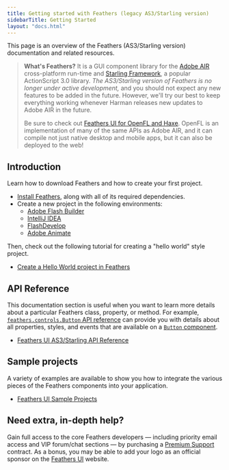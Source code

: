 ```yaml
---
title: Getting started with Feathers (legacy AS3/Starling version)
sidebarTitle: Getting Started
layout: "docs.html"
---
```


This page is an overview of the Feathers (AS3/Starling version) documentation and related resources.

> **What's Feathers?** It is a GUI component library for the [Adobe AIR](https://airsdk.dev/) cross-platform run-time and [Starling Framework](https://gamua.com/starling/), a popular ActionScript 3.0 library. _The AS3/Starling version of Feathers is no longer under active development,_ and you should not expect any new features to be added in the future. However, we'll try our best to keep everything working whenever Harman releases new updates to Adobe AIR in the future.
>
> Be sure to check out [Feathers UI for OpenFL and Haxe](../../haxe-openfl/). OpenFL is an implementation of many of the same APIs as Adobe AIR, and it can compile not just native desktop and mobile apps, but it can also be deployed to the web!

## Introduction

Learn how to download Feathers and how to create your first project.

- [Install Feathers](./installation.md), along with all of its required dependencies.
- Create a new project in the following environments:
  - [Adobe Flash Builder](./flash-builder.md)
  - [IntelliJ IDEA](./intellij-idea.md)
  - [FlashDevelop](./flashdevelop.md)
  - [Adobe Animate](./flash-pro.md)

Then, check out the following tutorial for creating a "hello world" style project.

- [Create a Hello World project in Feathers](./hello-world.md)

## API Reference

This documentation section is useful when you want to learn more details about a particular Feathers class, property, or method. For example, [`feathers.controls.Button` API reference](https://feathersui.com/api-reference/feathers/controls/Button.html) can provide you with details about all properties, styles, and events that are available on a [`Button` component](./button.md).

- [Feathers UI AS3/Starling API Reference](https://feathersui.com/api-reference/)

## Sample projects

A variety of examples are available to show you how to integrate the various pieces of the Feathers components into your application.

- [Feathers UI Sample Projects](/samples/as3-starling/)

## Need extra, in-depth help?

Gain full access to the core Feathers developers — including priority email access and VIP forum/chat sections — by purchasing a [Premium Support](/premium-support/) contract. As a bonus, you may be able to add your logo as an official sponsor on the [Feathers UI](/) website.
